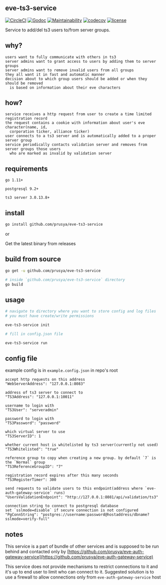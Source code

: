 eve-ts3-service
---

[![CircleCI](https://circleci.com/gh/prusya/eve-ts3-service.svg?style=shield)](https://circleci.com/gh/prusya/eve-ts3-service) [![Godoc](http://img.shields.io/badge/godoc-reference-blue.svg?style=flat)](https://godoc.org/github.com/prusya/eve-ts3-service) [![Maintainability](https://api.codeclimate.com/v1/badges/f09a61702b2518bcdfc5/maintainability)](https://codeclimate.com/github/prusya/eve-ts3-service/maintainability) [![codecov](https://codecov.io/gh/prusya/eve-ts3-service/branch/master/graph/badge.svg)](https://codecov.io/gh/prusya/eve-ts3-service) [![license](http://img.shields.io/badge/license-MIT-blue.svg?style=flat)](https://raw.githubusercontent.com/prusya/eve-ts3-service/master/LICENSE)

Service to add/del ts3 users to/from server groups.

## why?

```
users want to fully communicate with others in ts3
server admins want to grant access to users by adding them to server groups
server admins want to remove invalid users from all groups
they all want it in fast and automatic manner
decision about to which group users should be added or when they should be removed
  is based on information about their eve characters
```

## how?

```
service receives a http request from user to create a time limited registration record
the request contains a cookie with information about user's eve character(name, id, 
  corporation ticker, alliance ticker)
user connects to a ts3 server and is automatically added to a proper server group
service periodically contacts validation server and removes from server groups those users
  who are marked as invalid by validation server
```

## requirements
`go 1.11+`

`postgresql 9.2+`

`ts3 server 3.0.13.8+`

## install

```bash
go install github.com/prusya/eve-ts3-service
```

or

Get the latest binary from releases

## build from source

```bash
go get -u github.com/prusya/eve-ts3-service

# inside `github.com/prusya/eve-ts3-service` directory
go build
```

## usage

```bash
# navigate to directory where you want to store config and log files
# you must have create/write permissions

eve-ts3-service init

# fill in config.json file

eve-ts3-service run
```

## config file

example config is in `example.config.json` in repo's root
```
accept http requests on this address
"WebServerAddress": "127.0.0.1:8083"

address of ts3 server to connect to
"TS3Address": "127.0.0.1:10011"

username to login with
"TS3User": "serveradmin"

password to login with
"TS3Password": "password"

which virtual server to use
"TS3ServerID": 1

whether current host is whitelisted by ts3 server(currently not used)
"TS3Whitelisted": "true"
  
reference group to copy when creating a new group. by default `7` is the `Normal` group
"TS3ReferenceGroupID": "7"

registration record expires after this many seconds
"TS3RegisterTimer": 300

send requests to validate users to this endpoint(address where `eve-auth-gateway-service` runs)
"UsersValidationEndpoint": "http://127.0.0.1:8081/api/validation/ts3"

connection string to connect to postgresql database
set `sslmode=disable` if secure connection is not configured
"PgConnString": "postgres://username:password@hostaddress/dbname?sslmode=verify-full"
```

## notes

This service is a part of bundle of other services and is supposed to be run behind and contacted only by [https://github.com/prusya/eve-auth-gateway-service](https://github.com/prusya/eve-auth-gateway-service)

This service does not provide mechanisms to restrict connections to it and it's up to end user to limit who can connect to it. Suggested solution is to use a firewall to allow connections only from `eve-auth-gateway-service` host
